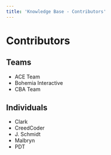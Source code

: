 ```yaml
---
title: 'Knowledge Base - Contributors'
---
```


# Contributors

## Teams
* ACE Team
* Bohemia Interactive
* CBA Team

## Individuals
* Clark
* CreedCoder
* J. Schmidt
* Malbryn
* PDT